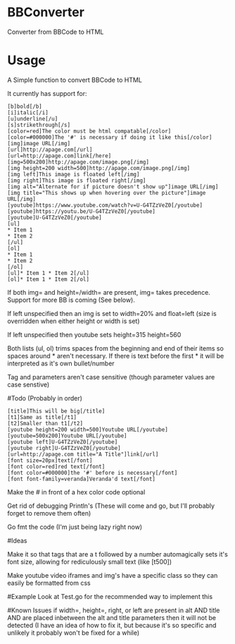 # BBConverter
Converter from BBCode to HTML
# Usage
A Simple function to convert BBCode to HTML
    
It currently has support for:

    [b]bold[/b]
    [i]italic[/i]
    [u]underline[/u]
    [s]strikethrough[/s]
    [color=red]The color must be html compatable[/color]
    [color=#000000]The '#' is necessary if doing it like this[/color]
    [img]image URL[/img]
    [url]http://apage.com[/url]
    [url=http://apage.com]link[/here]
    [img=500x200]http://apage.com/image.png[/img]
    [img height=200 width=500]http://apage.com/image.png[/img]
    [img left]This image is floated left[/img]
    [img right]This image is floated right[/img]
    [img alt="Alternate for if picture doesn't show up"]image URL[/img]
    [img title="This shows up when hovering over the picture"]image URL[/img]
    [youtube]https://www.youtube.com/watch?v=U-G4TZzVeZ0[/youtube]
    [youtube]https://youtu.be/U-G4TZzVeZ0[/youtube]
    [youtube]U-G4TZzVeZ0[/youtube]
    [ul]
    * Item 1
    * Item 2
    [/ul]
    [ol]
    * Item 1
    * Item 2
    [/ol]
    [ul]* Item 1 * Item 2[/ul]
    [ol]* Item 1 * Item 2[/ol]
    
If both img= and height=/width= are present, img= takes precedence. Support for more BB is coming (See below).

If left unspecified then an img is set to width=20% and float=left (size is overridden when either height or width is set)

If left unspecified then youtube sets height=315 height=560

Both lists (ul, ol) trims spaces from the beginning and end of their items so spaces around * aren't necessary. If there is text before the first * it will be interpreted as it's own bullet/number

Tag and parameters aren't case sensitive (though parameter values are case senstive)

#Todo (Probably in order)

    [title]This will be big[/title]
    [t1]Same as title[/t1]
    [t2]Smaller than t1[/t2]
    [youtube height=200 width=500]Youtube URL[/youtube]
    [youtube=500x200]Youtube URL[/youtube]
    [youtube left]U-G4TZzVeZ0[/youtube]
    [youtube right]U-G4TZzVeZ0[/youtube]
    [url=http://apage.com title="A Title"]link[/url]
    [font size=20px]text[/font]
    [font color=red]red text[/font]
    [font color=#000000]the '#' before is necessary[/font]
    [font font-family=veranda]Veranda'd text[/font]

Make the # in front of a hex color code optional

Get rid of debugging Println's (These will come and go, but I'll probably forget to remove them often)

Go fmt the code (I'm just being lazy right now)

#Ideas

Make it so that tags that are a t followed by a number automagically sets it's font size, allowing for rediculously small text (like [t500])

Make youtube video iframes and img's have a specific class so they can easily be formatted from css

#Example
Look at Test.go for the recommended way to implement this

#Known Issues
if width=, height=, right, or left are present in alt AND title AND are placed inbetween the alt and title parameters then it will not be detected (I have an idea of how to fix it, but because it's so specific and unlikely it probably won't be fixed for a while)